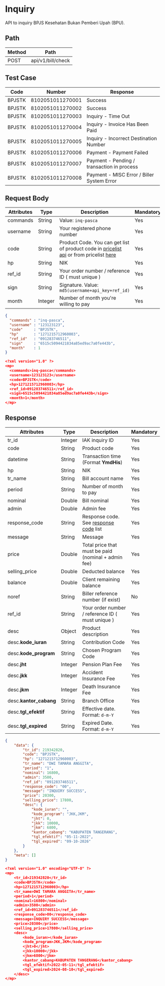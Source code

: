 # Inquiry

API to inquiry BPJS Kesehatan Bukan Pemberi Upah (BPU).

## Path

Method | Path
---------|----------
POST | api/v1/bill/check

## Test Case

Code | Number | Response
---------|----------|---------
BPJSTK | 8102051011270001 | Success
BPJSTK | 8102051011270002 | Success
BPJSTK | 8102051011270003 | Inquiry - Time Out
BPJSTK | 8102051011270004 | Inquiry - Invoice Has Been Paid
BPJSTK | 8102051011270005 | Inquiry - Incorrect Destination Number
BPJSTK | 8102051011270006 | Payment - Payment Failed
BPJSTK | 8102051011270007 | Payment - Pending / transaction in process
BPJSTK | 8102051011270008 | Payment - MISC Error / Biller System Error

## Request Body

<!-- title: Request Attributes -->
Attributes | Type | Description | Mandatory
---------|----------|---------|----------
commands | String | Value: `inq-pasca` | Yes
username | String | Your registered phone number | Yes
code | String | Product Code. You can get list of product code in [pricelist api](../../../price-list.md) or from pricelist [here](https://iak.id/webapp/pricelist) | Yes
hp | String | NIK | Yes
ref_id | String | Your order number / reference ID ( must unique ) | Yes
sign | String | Signature. Value: `md5(username+api_key+ref_id)` | Yes
month | Integer | Number of month you're willing to pay | Yes

<!--
type: tab
title: JSON
-->

```json
{
  "commands" : "inq-pasca",
  "username" : "123123123",
  "code"     : "BPJSTK",
  "hp"       : "1271215712960003",
  "ref_id"   : "091283746511",
  "sign"     : "6515c5094421834a85ed9ac7a0fe443b",
  "month"    : 1
}
```

<!--
type: tab
title: XML
-->

```json
<?xml version="1.0" ?>
<mp>
  <commands>inq-pasca</commands>
  <username>123123123</username>
  <code>BPJSTK</code>
  <hp>1271215712960003</hp>
  <ref_id>091283746511</ref_id>
  <sign>6515c5094421834a85ed9ac7a0fe443b</sign>
  <month>1</month>
</mp>
```
<!-- type: tab-end -->

## Response

<!-- title: Response Attributes -->
Attributes | Type | Description | Mandatory
---------|----------|---------|----------
tr_id | Integer | IAK inquiry ID | Yes
code | String | Product code | Yes
datetime | String | Transaction time (Format **YmdHis**) | Yes
hp | String | NIK | Yes
tr_name | String | Bill account name | Yes
period | String | Number of month to pay | Yes
nominal | Double | Bill nominal | Yes
admin | Double | Admin fee | Yes
response_code | String | Response code. See [response code](../../../../response-code.md) list | Yes
message | String | Message | Yes
price | Double | Total price that must be paid (nominal + admin fee) | Yes
selling_price | Double | Deducted balance | Yes
balance | Double | Client remaining balance | Yes
noref | String | Biller reference number (if exist) | No
ref_id | String | Your order number / reference ID ( must unique ) | Yes
desc | Object | Product description | Yes
desc.**kode_iuran** | String | 	Contribution Code | Yes
desc.**kode_program** | String | 	Chosen Program Code | Yes
desc.**jht** | Integer | 	Pension Plan Fee | Yes
desc.**jkk** | Integer | 	Accident Insurance Fee | Yes
desc.**jkm** | Integer | 	Death Insurance Fee | Yes
desc.**kantor_cabang** | String | 	Branch Office | Yes
desc.**tgl_efektif** | String | 	Effective date. Format: `d-m-Y` | Yes
desc.**tgl_expired** | String | 	Expired Date. Format: `d-m-Y` | Yes

<!--
type: tab
title: JSON
-->

```json
{
    "data": {
        "tr_id": 219342820,
        "code": "BPJSTK",
        "hp": "1271215712960003",
        "tr_name": "DWI TAMARA ANGGITA",
        "period": "1",
        "nominal": 16800,
        "admin": 3500,
        "ref_id": "091283746511",
        "response_code": "00",
        "message": "INQUIRY SUCCESS",
        "price": 20300,
        "selling_price": 17800,
        "desc": {
            "kode_iuran": "",
            "kode_program": "JKK,JKM",
            "jht": 0,
            "jkk": 10000,
            "jkm": 6800,
            "kantor_cabang": "KABUPATEN TANGERANG",
            "tgl_efektif": "05-11-2022",
            "tgl_expired": "09-10-2026"
        }
    },
    "meta": []
}
```

<!--
type: tab
title: XML
-->

```json
<?xml version="1.0" encoding="UTF-8" ?>
<mp>
    <tr_id>219342820</tr_id>
    <code>BPJSTK</code>
    <hp>1271215712960003</hp>
    <tr_name>DWI TAMARA ANGGITA</tr_name>
    <period>1</period>
    <nominal>16800</nominal>
    <admin>3500</admin>
    <ref_id>091283746511</ref_id>
    <response_code>00</response_code>
    <message>INQUIRY SUCCESS</message>
    <price>20300</price>
    <selling_price>17800</selling_price>
    <desc>
        <kode_iuran></kode_iuran>
        <kode_program>JKK,JKM</kode_program>
        <jht>0</jht>
        <jkk>10000</jkk>
        <jkm>6800</jkm>
        <kantor_cabang>KABUPATEN TANGERANG</kantor_cabang>
        <tgl_efektif>2022-05-11</tgl_efektif>
        <tgl_expired>2024-08-10</tgl_expired>
    </desc>
</mp>
```
<!-- type: tab-end -->